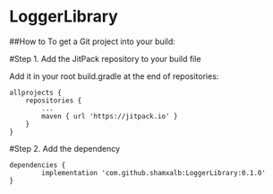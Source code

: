 # LoggerLibrary

##How to
To get a Git project into your build:

#Step 1. Add the JitPack repository to your build file
 
Add it in your root build.gradle at the end of repositories:

	allprojects {
		repositories {
			...
			maven { url 'https://jitpack.io' }
		}
	}
	
#Step 2. Add the dependency

	dependencies {
	        implementation 'com.github.shamxalb:LoggerLibrary:0.1.0'
	}